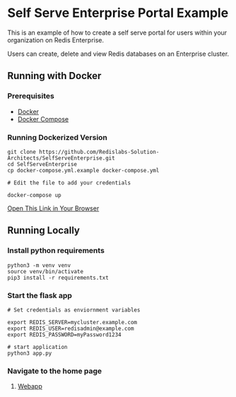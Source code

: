 # Self Serve Enterprise Portal Example

This is an example of how to create a self serve portal for users within your organization on Redis Enterprise.

Users can create, delete and view Redis databases on an Enterprise cluster.


## Running with Docker

### Prerequisites 
- [Docker](https://www.docker.com/products/docker-desktop)
- [Docker Compose](https://docs.docker.com/compose/install/)

### Running Dockerized Version

```
git clone https://github.com/Redislabs-Solution-Architects/SelfServeEnterprise.git
cd SelfServeEnterprise
cp docker-compose.yml.example docker-compose.yml

# Edit the file to add your credentials

docker-compose up
```

[Open This Link in Your Browser](http://localhost:5000)


## Running Locally


### Install python requirements

```
python3 -m venv venv
source venv/bin/activate
pip3 install -r requirements.txt
```

### Start the flask app

```
# Set credentials as enviornment variables

export REDIS_SERVER=mycluster.example.com
export REDIS_USER=redisadmin@example.com
export REDIS_PASSWORD=myPassword1234

# start application
python3 app.py 
```

### Navigate to the home page

1) [Webapp](http://localhost:5000)

